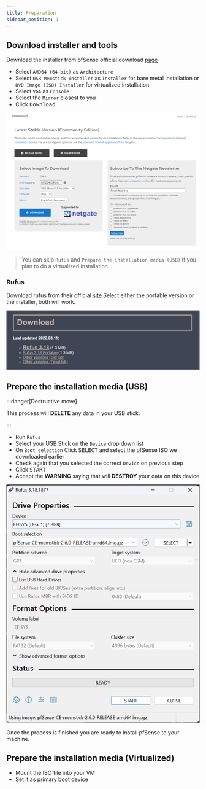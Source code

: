 ```yaml
---
title: Preparation
sidebar_position: 1
---
```


## Download installer and tools

Download the installer from pfSense official download [page](https://www.pfsense.org/download/)

- Select `AMD64 (64-bit)` as `Architecture`
- Select `USB Memstick Installer` as `Installer` for bare metal installation
  or `DVD Image (ISO) Installer` for virtualized installation
- Select `VGA` as `Console`
- Select the `Mirror` closest to you
- Click <kbd>Download</kbd>

![pfSense Download](./img/pfsense-download.png)

> You can skip `Rufus` and `Prepare the installation media (USB)`
> if you plan to do a virtualized installation

### Rufus

Download rufus from their official [site](https://rufus.ie/en/)
Select either the portable version or the installer, both will work.

![download-rufus](./img/download-rufus.png)

## Prepare the installation media (USB)

:::danger[Destructive move]

This process will **DELETE** any data in your USB stick.

:::

- Run `Rufus`
- Select your USB Stick on the `Device` drop down list
- On `Boot selection` Click <kbd>SELECT</kbd> and select the pfSense ISO we downloaded earlier
- Check again that you selected the correct `Device` on previous step
- Click <kbd>START</kbd>
- Accept the **WARNING** saying that will **DESTROY** your data on this device

![rufus.png](./img/rufus.png)

Once the process is finished you are ready to install pfSense to your machine.

## Prepare the installation media (Virtualized)

- Mount the ISO file into your VM
- Set it as primary boot device
